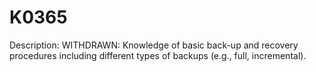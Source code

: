 # K0365
Description: WITHDRAWN: Knowledge of basic back-up and recovery procedures including different types of backups (e.g., full, incremental).
